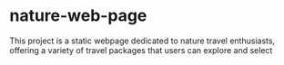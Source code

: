 # nature-web-page
This project is a static webpage dedicated to nature travel enthusiasts, offering a variety of travel packages that users can explore and select 
